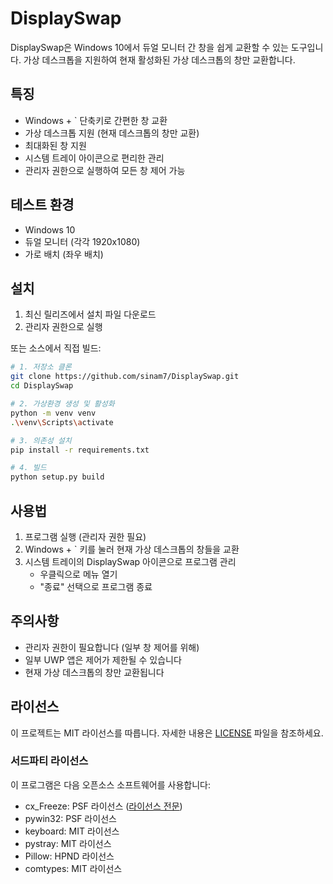 # DisplaySwap

DisplaySwap은 Windows 10에서 듀얼 모니터 간 창을 쉽게 교환할 수 있는 도구입니다. 가상 데스크톱을 지원하여 현재 활성화된 가상 데스크톱의 창만 교환합니다.

## 특징

- Windows + ` 단축키로 간편한 창 교환
- 가상 데스크톱 지원 (현재 데스크톱의 창만 교환)
- 최대화된 창 지원
- 시스템 트레이 아이콘으로 편리한 관리
- 관리자 권한으로 실행하여 모든 창 제어 가능

## 테스트 환경

- Windows 10
- 듀얼 모니터 (각각 1920x1080)
- 가로 배치 (좌우 배치)

## 설치

1. 최신 릴리즈에서 설치 파일 다운로드
2. 관리자 권한으로 실행

또는 소스에서 직접 빌드:

```bash
# 1. 저장소 클론
git clone https://github.com/sinam7/DisplaySwap.git
cd DisplaySwap

# 2. 가상환경 생성 및 활성화
python -m venv venv
.\venv\Scripts\activate

# 3. 의존성 설치
pip install -r requirements.txt

# 4. 빌드
python setup.py build
```

## 사용법

1. 프로그램 실행 (관리자 권한 필요)
2. Windows + ` 키를 눌러 현재 가상 데스크톱의 창들을 교환
3. 시스템 트레이의 DisplaySwap 아이콘으로 프로그램 관리
   - 우클릭으로 메뉴 열기
   - "종료" 선택으로 프로그램 종료

## 주의사항

- 관리자 권한이 필요합니다 (일부 창 제어를 위해)
- 일부 UWP 앱은 제어가 제한될 수 있습니다
- 현재 가상 데스크톱의 창만 교환됩니다

## 라이선스

이 프로젝트는 MIT 라이선스를 따릅니다. 자세한 내용은 [LICENSE](LICENSE) 파일을 참조하세요.

### 서드파티 라이선스

이 프로그램은 다음 오픈소스 소프트웨어를 사용합니다:

- cx_Freeze: PSF 라이선스 ([라이선스 전문](/frozen_application_license.txt))
- pywin32: PSF 라이선스
- keyboard: MIT 라이선스
- pystray: MIT 라이선스
- Pillow: HPND 라이선스
- comtypes: MIT 라이선스 

